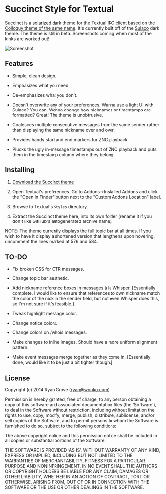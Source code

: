 Succinct Style for Textual
==========================

Succinct is a [solarized dark](http://ethanschoonover.com/solarized) theme for the Textual IRC client based on the [Colloquy theme of the same name](https://github.com/TempSpas/succinct-for-colloquy). It's currently built off of the [Sulaco](https://github.com/rgrove/textual-sulaco) dark theme. The theme is still in beta. Screenshots coming when most of the kinks are worked out!

![Screenshot](/Screenshots/screenshot1.jpg?raw=true)

## Features

* Simple, clean design.

* Emphasizes what you need.

* De-emphasizes what you don’t.

* Doesn't overwrite any of your preferences. Wanna use a light UI with Sulaco?
  You can. Wanna change how nicknames or timestamps are formatted? Great! The theme is unobtrusive.

* Coalesces multiple consecutive messages from the same sender rather than
  displaying the same nickname over and over.

* Provides handy start and end markers for ZNC playback.

* Plucks the ugly in-message timestamps out of ZNC playback and puts them in the
  timestamp column where they belong.

## Installing

1. [Download the Succinct theme](https://github.com/rgrove/textual-sulaco/archive/master.zip)

2. Open Textual's preferences. Go to Addons->Installed Addons and click the
   "Open in Finder" button next to the "Custom Addons Location" label.

3. Browse to Textual's `Styles` directory.

4. Extract the Succinct theme here, into its own folder (rename it if you don't
   like GitHub's autogenerated archive name).

NOTE: The theme currently displays the full topic bar at all times. If you wish to have it display a shortened version that lengthens upon hovering, uncomment the lines marked at 576 and 584.

## TO-DO

* Fix broken CSS for OTR messages.

* Change topic bar aesthetic.

* Add nickname reference boxes in messages à la Whisper. [Essentially complete. I would like to ensure that references to own nickname match the color of the nick in the sender field, but not even Whisper does this, so I'm not sure if it's feasible.]

* Tweak highlight message color.

* Change notice colors.

* Change colors on /whois messages.

* Make changes to inline images. Should have a more uniform alignment pattern.

* Make event messages merge together as they come in. [Essentially done, would like it to be just a bit tighter though.]

## License

Copyright (c) 2014 Ryan Grove (ryan@wonko.com)

Permission is hereby granted, free of charge, to any person obtaining a copy of
this software and associated documentation files (the ‘Software’), to deal in
the Software without restriction, including without limitation the rights to
use, copy, modify, merge, publish, distribute, sublicense, and/or sell copies of
the Software, and to permit persons to whom the Software is furnished to do so,
subject to the following conditions:

The above copyright notice and this permission notice shall be included in all
copies or substantial portions of the Software.

THE SOFTWARE IS PROVIDED ‘AS IS’, WITHOUT WARRANTY OF ANY KIND, EXPRESS OR
IMPLIED, INCLUDING BUT NOT LIMITED TO THE WARRANTIES OF MERCHANTABILITY, FITNESS
FOR A PARTICULAR PURPOSE AND NONINFRINGEMENT. IN NO EVENT SHALL THE AUTHORS OR
COPYRIGHT HOLDERS BE LIABLE FOR ANY CLAIM, DAMAGES OR OTHER LIABILITY, WHETHER
IN AN ACTION OF CONTRACT, TORT OR OTHERWISE, ARISING FROM, OUT OF OR IN
CONNECTION WITH THE SOFTWARE OR THE USE OR OTHER DEALINGS IN THE SOFTWARE.

